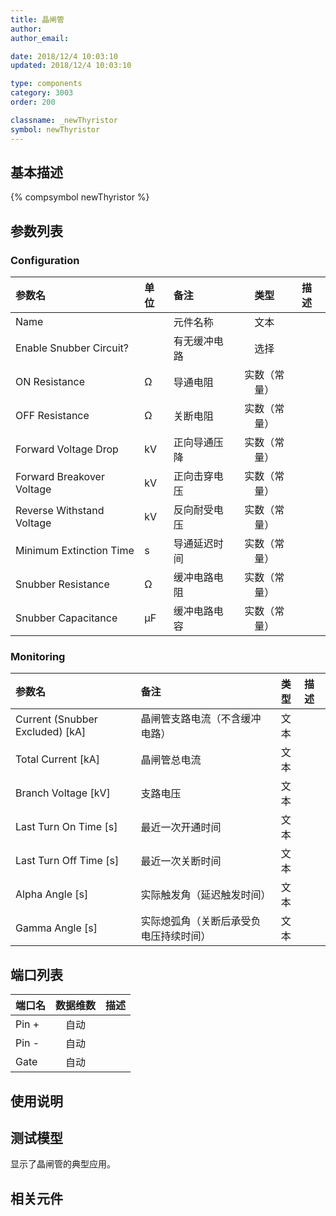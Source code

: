 ```yaml
---
title: 晶闸管
author: 
author_email:

date: 2018/12/4 10:03:10
updated: 2018/12/4 10:03:10

type: components
category: 3003
order: 200

classname: _newThyristor
symbol: newThyristor
---
```

## 基本描述
{% compsymbol newThyristor %}

## 参数列表
### Configuration
| 参数名 | 单位 | 备注 | 类型 | 描述 |
| :--- | :--- | :--- | :--: | :--- |
| Name |  | 元件名称 | 文本 |  |
| Enable Snubber Circuit? |  | 有无缓冲电路 | 选择 |  |
| ON Resistance | Ω | 导通电阻 | 实数（常量） |  |
| OFF Resistance | Ω | 关断电阻 | 实数（常量） |  |
| Forward Voltage Drop | kV | 正向导通压降 | 实数（常量） |  |
| Forward Breakover Voltage | kV | 正向击穿电压 | 实数（常量） |  |
| Reverse Withstand Voltage | kV | 反向耐受电压 | 实数（常量） |  |
| Minimum Extinction Time | s | 导通延迟时间 | 实数（常量） |  |
| Snubber Resistance | Ω | 缓冲电路电阻 | 实数（常量） |  |
| Snubber Capacitance | μF | 缓冲电路电容 | 实数（常量） |  |

### Monitoring
| 参数名 | 备注 | 类型 | 描述 |
| :--- | :--- | :--: | :--- |
| Current (Snubber Excluded) \[kA\] | 晶闸管支路电流（不含缓冲电路） | 文本 |  |
| Total Current \[kA\] | 晶闸管总电流 | 文本 |  |
| Branch Voltage \[kV\] | 支路电压 | 文本 |  |
| Last Turn On Time \[s\] | 最近一次开通时间 | 文本 |  |
| Last Turn Off Time \[s\] | 最近一次关断时间 | 文本 |  |
| Alpha Angle \[s\] | 实际触发角（延迟触发时间） | 文本 |  |
| Gamma Angle \[s\] | 实际熄弧角（关断后承受负电压持续时间） | 文本 |  |


## 端口列表

| 端口名 | 数据维数 | 描述 |
| :--- | :--:  | :--- |
| Pin + | 自动 | |                   
| Pin - | 自动 | |                   
| Gate | 自动 | |                   

## 使用说明


## 测试模型
[<test name>](<test link>)显示了晶闸管的典型应用。

## 相关元件


